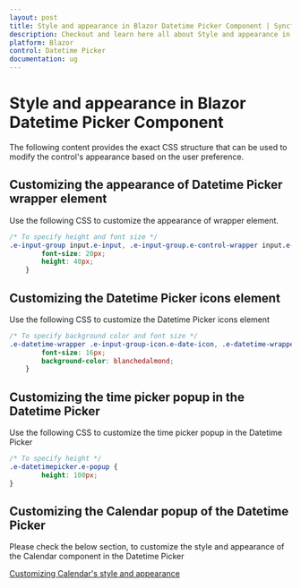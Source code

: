 ```yaml
---
layout: post
title: Style and appearance in Blazor Datetime Picker Component | Syncfusion
description: Checkout and learn here all about Style and appearance in Syncfusion Blazor Datetime Picker component and more.
platform: Blazor
control: Datetime Picker
documentation: ug
---
```


# Style and appearance in Blazor Datetime Picker Component

The following content provides the exact CSS structure that can be used to modify the control's appearance based on the user preference.

## Customizing the appearance of Datetime Picker wrapper element

Use the following CSS to customize the appearance of wrapper element.

```css
/* To specify height and font size */
.e-input-group input.e-input, .e-input-group.e-control-wrapper input.e-input {
        font-size: 20px;
        height: 40px;
    }
```

## Customizing the Datetime Picker icons element

Use the following CSS to customize the Datetime Picker icons element

```css
/* To specify background color and font size */
.e-datetime-wrapper .e-input-group-icon.e-date-icon, .e-datetime-wrapper .e-input-group-icon.e-time-icon {
        font-size: 16px;
        background-color: blanchedalmond;
    }
```

## Customizing the time picker popup in the Datetime Picker 

Use the following CSS to customize the time picker popup in the Datetime Picker 

```css
/* To specify height */
.e-datetimepicker.e-popup {
        height: 100px;
}
```

## Customizing the Calendar popup of the Datetime Picker

Please check the below section, to customize the style and appearance of the Calendar component in the Datetime Picker

[Customizing Calendar's style and appearance](../calendar/style-appearance/)
